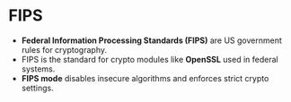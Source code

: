 # FIPS

- **Federal Information Processing Standards (FIPS)** are US government rules for cryptography.
- FIPS is the standard for crypto modules like **OpenSSL** used in federal systems.
- **FIPS mode** disables insecure algorithms and enforces strict crypto settings.
